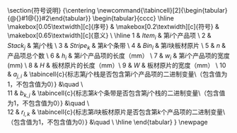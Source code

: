 \section{符号说明}
{\centering
\newcommand{\tabincell}[2]{\begin{tabular}{@{}#1@{}}#2\end{tabular}}
\begin{tabular}{cccc}
 \hline
  \makebox[0.05\textwidth][c]{序号}  &  \makebox[0.2\textwidth][c]{符号}	&  \makebox[0.65\textwidth][c]{意义} \\ \hline
 1 & $Item_{i}$     & 第$i$个产品项	  \\ 
 2 & $Stack_{j}$    & 第$j$个栈       \\ 
 3 & $Stripe_{k}$   & 第$k$个条带	  \\ 
 4 & $Bin_{l}$      & 第$l$块板材原片  \\ 
 5 & $n$            & 产品项总个数      \\ 
 6 & $h_{i}$      & 第$i$个产品项的长度（mm） \\ 
 7 & $w_{i}$      & 第$i$个产品项的宽度	(mm) \\ 
 8 & $H$          & 板材原片的长度（mm）\\ 
 9 & $W$          & 板材原片的宽度（mm） \\ 
 10 & $a_{j,i}$    & \tabincell{c}{标志第$j$个栈是否包含第$i$个产品项的二进制变量\\（包含值为1，不包含值为0）}  	&\quad   \\  
 11 & $b_{k,j}$    & \tabincell{c}{标志第$k$个条带是否包含第$j$个栈的二进制变量\\（包含值为1，不包含值为0）}  	&\quad   \\  
 12 & $r_{l,k}$    & \tabincell{c}{标志第$l$块板材原片是否包含第$k$个产品项的二进制变量\\（包含值为1，不包含值为0）}  	&\quad   \\  \hline
\end{tabular}
}
\newpage